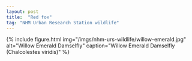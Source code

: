 ```yaml
---
layout: post
title:  "Red fox"
tag: "NHM Urban Research Station wildlife"
---
```


{% include figure.html img="/imgs/nhm-urs-wildlife/willow-emerald.jpg" 
    alt="Willow Emerald Damselfly" 
    caption="Willow Emerald Damselfly (Chalcolestes viridis)" %}
